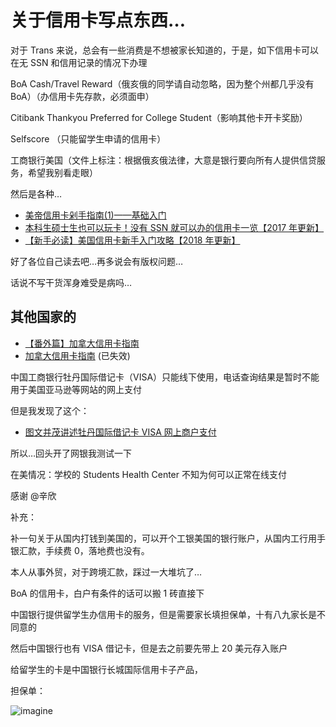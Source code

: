 # 关于信用卡写点东西…

对于 Trans 来说，总会有一些消费是不想被家长知道的，于是，如下信用卡可以在无 SSN 和信用记录的情况下办理

BoA Cash/Travel Reward（俄亥俄的同学请自动忽略，因为整个州都几乎没有 BoA）（办信用卡先存款，必须面申）

Citibank Thankyou Preferred for College Student（影响其他卡开卡奖励）

Selfscore （只能留学生申请的信用卡）

工商银行美国（文件上标注：根据俄亥俄法律，大意是银行要向所有人提供信贷服务，希望我别看走眼）

然后是各种…

- [美帝信用卡剁手指南(1)——基础入门](https://www.uscreditcardguide.com/meidixinyongkaduoshouzhinan-1/)
- [本科生硕士生也可以玩卡！没有 SSN 就可以办的信用卡一览【2017 年更新】](https://www.uscreditcardguide.com/credit-cards-without-ssn/)
- [【新手必读】美国信用卡新手入门攻略【2018 年更新】](https://www.uscreditcardguide.com/a-guide-for-beginners/)

好了各位自己读去吧…再多说会有版权问题…

话说不写干货浑身难受是病吗…

## 其他国家的

- [【番外篇】加拿大信用卡指南](https://www.uscreditcardguide.com/canadian-credit-card-guide/)
- [加拿大信用卡指南](https://canadacreditcardguide.com) (已失效)

中国工商银行牡丹国际借记卡（VISA）只能线下使用，电话查询结果是暂时不能用于美国亚马逊等网站的网上支付

但是我发现了这个：

- [图文并茂讲述牡丹国际借记卡 VISA 网上商户支付](https://bbs.51credit.com/thread-730703-1-1.html)

所以…回头开了网银我测试一下

在美情况：学校的 Students Health Center 不知为何可以正常在线支付

感谢 @辛欣

补充：

补一句关于从国内打钱到美国的，可以开个工银美国的银行账户，从国内工行用手银汇款，手续费 0，落地费也没有。

本人从事外贸，对于跨境汇款，踩过一大堆坑了…

BoA 的信用卡，白户有条件的话可以搬 1 砖直接下

中国银行提供留学生办信用卡的服务，但是需要家长填担保单，十有八九家长是不同意的

然后中国银行也有 VISA 借记卡，但是去之前要先带上 20 美元存入账户

给留学生的卡是中国银行长城国际信用卡子产品，

担保单：

![imagine](https://pic2.zhimg.com/80/v2-27f1656a4bcb446803797192d7bbb999_hd.jpg)
